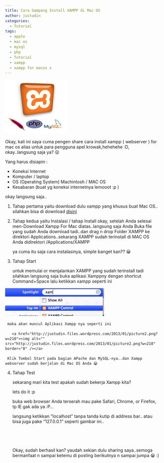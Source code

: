 ```yaml
---
title: Cara Gampang Install XAMPP di Mac OS
author: justudin
categories:
  - Tutorial
tags:
  - apple
  - mac os
  - mysql
  - php
  - Tutorial
  - xampp
  - xampp for macos x
---
```


  <img alt="" src="\\files/uploads/2013/01/xampp.jpg?w=200" width="200" height="175" border="0" />

Okay, kali ini saya cuma pengen share cara install xampp ( webserver ) for mac os alias untuk para pengguna apel krowak,hehehehe :D, okay..langsung saja ya? 😛

Yang harus disiapin :

* Koneksi Internet
* Komputer / laptop
* OS (Operating System) Machintosh / MAC OS
* Kesabaran (buat yg koneksi internetnya lemooot :p )

okay langsung saja..

  1. Tahap pertama yaitu download dulu xampp yang khusus buat Mac OS.. silahkan bisa di download <a href="http://www.apachefriends.org/download.php?xampp-macosx-1.7.3.dmg">disini</a> 

2.   Tahap kedua yaitu Instalasi / tahap Install
     okay, setelah Anda selesai men-Download Xampp For Mac diatas..langsung saja Anda Buka file yang sudah Anda download tadi..dan drag n drop Folder XAMPP ke direktori Applications..sekarang XAMPP sudah terinstall di MAC OS Anda didirektori /Applications/XAMPP

     ya cuma itu saja cara instalasinya, simple banget kan?? 😀


3.   Tahap Start

     untuk memulai or menjalankan XAMPP yang sudah terinstall tadi silahkan langsung saja buka aplikasi Xamppny dengan shortcut Command+Space lalu ketikkan xampp seperti ini

<img alt="" src="\\files/uploads/2013/01/picture1.png?w=300" width="320" height="90" border="0" />

     maka akan muncul Aplikasi Xampp nya seperti ini

       <a href="http://justudin.files.wordpress.com/2013/01/picture2.png?w=210"><img alt="" src="http://justudin.files.wordpress.com/2013/01/picture2.png?w=210" border="0" /></a>

     Klik Tombol Start pada bagian APache dan MySQL-nya..dan Xampp webserver sudah berjalan di Mac OS Anda 😀


4.   Tahap Test

     sekarang mari kita test apakah sudah bekerja Xampp kita?

     lets do it :p

     buka web browser Anda terserah mau pake Safari, Chrome, or Firefox, tp IE gak ada ya :P…

     langsung ketikkan “localhost” tanpa tanda kutip di address bar.. atau bisa juga pake “127.0.0.1” seperti gambar ini..

     <img alt="" src="http://vichargrave.com/wp-content/uploads/2012/09/XAMPP-for-Mac-OS-X.png" border="0" />

     ​

     Okay, sudah berhasil kan? yaudah sekian dulu sharing saya..semoga bermanfaat n sampai ketemu di posting berikutnya n sampai jumpa 😀 :) 

